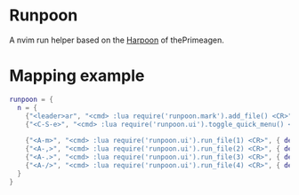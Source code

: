 # Runpoon

A nvim run helper based on the [Harpoon](https://github.com/ThePrimeagen/harpoon) of thePrimeagen.

# Mapping example

```lua
runpoon = {
  n = {
    {"<leader>ar", "<cmd> :lua require('runpoon.mark').add_file() <CR>", { desc = "add runpoon" } },
    {"<C-S-e>", "<cmd> :lua require('runpoon.ui').toggle_quick_menu() <CR>", { desc = "runpoon ui" } },
  
    {"<A-m>", "<cmd> :lua require('runpoon.ui').run_file(1) <CR>", { desc = "runpoon run file 1" } },
    {"<A-,>", "<cmd> :lua require('runpoon.ui').run_file(2) <CR>", { desc = "runpoon run file 2" } },
    {"<A-.>", "<cmd> :lua require('runpoon.ui').run_file(3) <CR>", { desc = "runpoon run file 3" } },
    {"<A-/>", "<cmd> :lua require('runpoon.ui').run_file(4) <CR>", { desc = "runpoon run file 4" } },
  }
}
```
